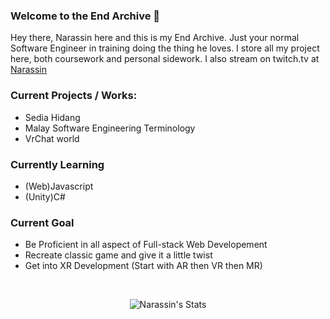### Welcome to the End Archive 🐲

Hey there, Narassin here and this is my End Archive. Just your normal Software Engineer in training doing the thing he loves. I store all my project here, both coursework and personal sidework. I also stream on twitch.tv at [Narassin](twitch.tv/narassin)

### Current Projects / Works:
- Sedia Hidang
- Malay Software Engineering Terminology
- VrChat world

### Currently  Learning
- (Web)Javascript
- (Unity)C#

### Current Goal
- Be Proficient in all aspect of Full-stack Web Developement
- Recreate classic game and give it a little twist
- Get into XR Development (Start with AR then VR then MR)

<br>
<p align="center"> <img src="https://github-readme-stats.vercel.app/api?username=narassin&theme=tokyonight&show_icons=true" alt="Narassin's Stats" />

<!--
**Narassin/narassin** is a ✨ _special_ ✨ repository because its `README.md` (this file) appears on your GitHub profile.

Here are some ideas to get you started:

- 🔭 I’m currently working on ...
- 🌱 I’m currently learning ...
- 👯 I’m looking to collaborate on ...
- 🤔 I’m looking for help with ...
- 💬 Ask me about ...
- 📫 How to reach me: ...
- 😄 Pronouns: ...
- ⚡ Fun fact: ...
-->
